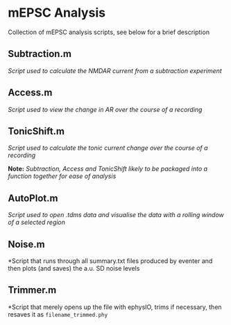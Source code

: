 # mEPSC Analysis

Collection of mEPSC analysis scripts, see below for a brief description

## Subtraction.m  
*Script used to calculate the NMDAR current from a subtraction experiment*

## Access.m  
*Script used to view the change in AR over the course of a recording*

## TonicShift.m  
*Script used to calculate the tonic current change over the course of a recording*

**Note:** *Subtraction, Access and TonicShift likely to be packaged into a function together for ease of analysis*

## AutoPlot.m 
*Script used to open .tdms data and visualise the data with a rolling window of a selected region* 

## Noise.m 
*Script that runs through all summary.txt files produced by eventer and then plots (and saves) the a.u. SD noise levels

## Trimmer.m 
*Script that merely opens up the file with ephysIO, trims if necessary, then resaves it as `filename_trimmed.phy`



